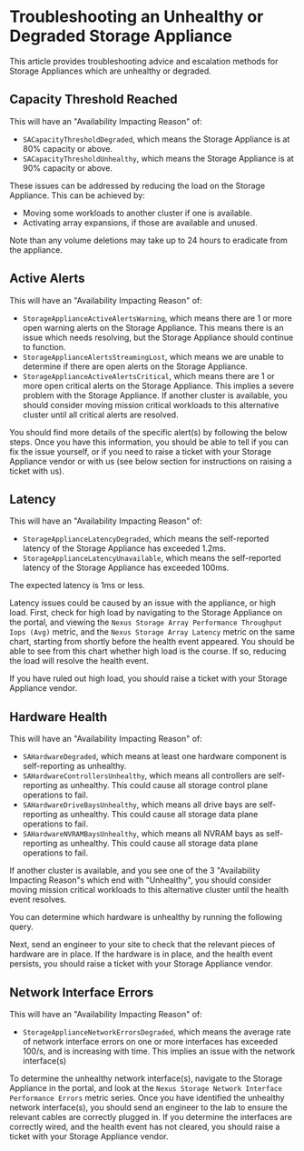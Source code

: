# Troubleshooting an Unhealthy or Degraded Storage Appliance
This article provides troubleshooting advice and escalation methods for Storage Appliances which are
unhealthy or degraded.

## Capacity Threshold Reached
This will have an "Availability Impacting Reason" of:
- `SACapacityThresholdDegraded`, which means the Storage Appliance is at 80% capacity or above.
- `SACapacityThresholdUnhealthy`, which means the Storage Appliance is at 90% capacity or above.

These issues can be addressed by reducing the load on the Storage Appliance. This can be achieved by:
- Moving some workloads to another cluster if one is available.
- Activating array expansions, if those are available and unused.

Note than any volume deletions may take up to 24 hours to eradicate from the appliance.

## Active Alerts
This will have an "Availability Impacting Reason" of:
- `StorageApplianceActiveAlertsWarning`, which means there are 1 or more open warning alerts on the
Storage Appliance. This means there is an issue which needs resolving, but the Storage Appliance
should continue to function.
- `StorageApplianceAlertsStreamingLost`, which means we are unable to determine if there are open
alerts on the Storage Appliance.
- `StorageApplianceActiveAlertsCritical`, which means there are 1 or more open critical alerts on the
Storage Appliance. This implies a severe problem with the Storage Appliance. If another cluster is
available, you should consider moving mission critical workloads to this alternative cluster until
all critical alerts are resolved.

You should find more details of the specific alert(s) by following the below steps. Once you have
this information, you should be able to tell if you can fix the issue yourself, or if you need to
raise a ticket with your Storage Appliance vendor or with us (see below section for instructions on
raising a ticket with us).

## Latency
This will have an "Availability Impacting Reason" of:
- `StorageApplianceLatencyDegraded`, which means the self-reported latency of the Storage Appliance
has exceeded 1.2ms.
- `StorageApplianceLatencyUnavailable`, which means the self-reported latency of the Storage Appliance
has exceeded 100ms.

The expected latency is 1ms or less.

Latency issues could be caused by an issue with the appliance, or high load. First, check for high
load by navigating to the Storage Appliance on the portal, and viewing the
`Nexus Storage Array Performance Throughput Iops (Avg)` metric, and the `Nexus Storage Array Latency`
metric on the same chart, starting from shortly before the health event appeared. You should be able
to see from this chart whether high load is the course. If so, reducing the load will resolve the
health event.

If you have ruled out high load, you should raise a ticket with your Storage Appliance vendor.

## Hardware Health
This will have an "Availability Impacting Reason" of:
- `SAHardwareDegraded`, which means at least one hardware component is self-reporting as unhealthy.
- `SAHardwareControllersUnhealthy`, which means all controllers are self-reporting as unhealthy. This
could cause all storage control plane operations to fail.
- `SAHardwareDriveBaysUnhealthy`, which means all drive bays are self-reporting as unhealthy. This
could cause all storage data plane operations to fail.
- `SAHardwareNVRAMBaysUnhealthy`, which means all NVRAM bays as self-reporting as unhealthy. This
could cause all storage data plane operations to fail.

If another cluster is available, and you see one of the 3 "Availability Impacting Reason"s which end
with "Unhealthy", you should consider moving mission critical workloads to this alternative cluster
until the health event resolves.

You can determine which hardware is unhealthy by running the following query.

Next, send an engineer to your site to check that the relevant pieces of hardware are in place. If
the hardware is in place, and the health event persists, you should raise a ticket with your Storage
Appliance vendor.

## Network Interface Errors
This will have an "Availability Impacting Reason" of:
- `StorageApplianceNetworkErrorsDegraded`, which means the average rate of network interface errors
on one or more interfaces has exceeded 100/s, and is increasing with time. This implies an issue with
the network interface(s)

To determine the unhealthy network interface(s), navigate to the Storage Appliance in the portal, and
look at the `Nexus Storage Network Interface Performance Errors` metric series. Once you have
identified the unhealthy network interface(s), you should send an engineer to the lab to ensure the
relevant cables are correctly plugged in. If you determine the interfaces are correctly wired, and
the health event has not cleared, you should raise a ticket with your Storage Appliance vendor.